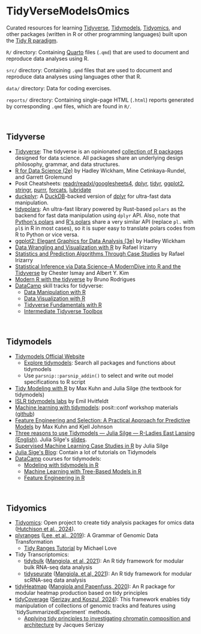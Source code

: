 # TidyVerseModelsOmics

Curated resources for learning [Tidyverse](https://www.tidyverse.org/), [Tidymodels](https://www.tidymodels.org/), [Tidyomics](https://github.com/tidyomics), and other packages (written in R or other programming languages) built upon the [Tidy R paradigm](https://tidyr.tidyverse.org/articles/tidy-data.html).

`R/` directory: Containing [Quarto](https://quarto.org/) files (`.qmd`) that are used to document and reproduce data analyses using R.

`src/` directory: Containing `.qmd` files that are used to document and reproduce data analyses using languages other that R.

`data/` directory: Data for coding exercises.

`reports/` directory: Containing single-page HTML (`.html`) reports generated by corresponding `.qmd` files, which are found in `R/`.

<br>

## Tidyverse

-   [Tidyverse](https://www.tidyverse.org/): The tidyverse is an opinionated [collection of R packages](https://www.tidyverse.org/packages) designed for data science. All packages share an underlying design philosophy, grammar, and data structures.
-   [R for Data Science (2e)](https://r4ds.hadley.nz/) by Hadley Wickham, Mine Cetinkaya-Rundel, and Garrett Grolemund
-   Posit Cheatsheets: [readr/readxl/googlesheets4](https://rstudio.github.io/cheatsheets/html/data-import.html), [dplyr](https://rstudio.github.io/cheatsheets/html/data-transformation.html), [tidyr](https://rstudio.github.io/cheatsheets/html/tidyr.html), [ggplot2](https://rstudio.github.io/cheatsheets/html/data-visualization.html), [stringr](https://rstudio.github.io/cheatsheets/html/strings.html), [purrr](https://rstudio.github.io/cheatsheets/html/purrr.html), [forcats](https://rstudio.github.io/cheatsheets/html/factors.html), [lubridate](https://rstudio.github.io/cheatsheets/html/lubridate.html)
-   [duckplyr](https://duckplyr.tidyverse.org/): A [DuckDB](https://duckdb.org/)-backed version of [dplyr](https://dplyr.tidyverse.org/) for ultra-fast data manipulation.
-   [tidypolars](https://github.com/etiennebacher/tidypolars): An ultra-fast library powered by Rust-based `polars` as the backend for fast data manipulation using `dplyr` API. Also, note that [Python's polars](https://pola.rs/) and [R's polars](https://pola-rs.github.io/r-polars/) share a very similar API (replace `pl.` with `pl$` in R in most cases), so it is super easy to translate polars codes from R to Python or vice versa.
-   [ggplot2: Elegant Graphics for Data Analysis (3e)](https://ggplot2-book.org/) by Hadley Wickham
-   [Data Wrangling and Visualization with R](https://rafalab.dfci.harvard.edu/dsbook-part-1/) by Rafael Irizarry
-   [Statistics and Prediction Algorithms Through Case Studies](https://rafalab.dfci.harvard.edu/dsbook-part-2/) by Rafael Irizarry
-   [Statistical Inference via Data Science–A ModernDive into R and the Tidyverse](https://moderndive.com/) by Chester Ismay and Albert Y. Kim
-   [Modern R with the tidyverse](https://modern-rstats.eu/) by Bruno Rodrigues
-   [DataCamp](https://www.datacamp.com/) skill tracks for tidyverse:
    -   [Data Manipulation with R](https://www.datacamp.com/tracks/data-manipulation-with-r)
    -   [Data Visualization with R](https://www.datacamp.com/tracks/data-visualization-with-r)
    -   [Tidyverse Fundamentals with R](https://www.datacamp.com/tracks/tidyverse-fundamentals)
    -   [Intermediate Tidyverse Toolbox](https://www.datacamp.com/tracks/intermediate-tidyverse-toolbox)

<br>

## Tidymodels

-   [Tidymodels Official Website](https://www.tidymodels.org/)
    -   [Explore tidymodels](https://www.tidymodels.org/find/): Search all packages and functions about tidymodels
    -   Use `parsnip::parsnip_addin()` to select and write out model specifications to R script
-   [Tidy Modeling with R](https://www.tmwr.org/) by Max Kuhn and Julia Silge (the textbook for tidymodels)
-   [ISLR tidymodels labs](https://emilhvitfeldt.github.io/ISLR-tidymodels-labs/) by Emil Hvitfeldt
-   [Machine learning with tidymodels](https://workshops.tidymodels.org/): posit::conf workshop materials ([github](https://github.com/tidymodels/workshops/tree/main))
-   [Feature Engineering and Selection: A Practical Approach for Predictive Models](http://www.feat.engineering/) by Max Kuhn and Kjell Johnson
-   [Three reasons to use Tidymodels — Julia Silge — R-Ladies East Lansing (English)](https://youtu.be/86KaMXHuzK4?si=Ep3xeAY3me_PVIdB). Julia Silge's [slides](https://juliasilge.github.io/r-ladies-east-lansing/#1).
-   [Supervised Machine Learning Case Studies in R](https://supervised-ml-course.netlify.app/) by Julia Silge
-   [Julia Sige's Blog](https://juliasilge.com/blog/): Contain a lot of tutorials on Tidymodels
-   [DataCamp](https://www.datacamp.com/) courses for tidymodels:
    -   [Modeling with tidymodels in R](https://www.datacamp.com/courses/modeling-with-tidymodels-in-r)
    -   [Machine Learning with Tree-Based Models in R](https://www.datacamp.com/courses/machine-learning-with-tree-based-models-in-r)
    -   [Feature Engineering in R](https://www.datacamp.com/courses/feature-engineering-in-r)

<br>

## Tidyomics

-   [Tidyomics](https://www.bioconductor.org/packages/release/bioc/html/tidyomics.html): Open project to create tidy analysis packages for omics data ([Hutchison et al., 2024](https://www.nature.com/articles/s41592-024-02299-2)).
-   [plyranges](https://www.bioconductor.org/packages/release/bioc/html/plyranges.html) ([Lee, et al., 2019](https://genomebiology.biomedcentral.com/articles/10.1186/s13059-018-1597-8)): A Grammar of Genomic Data Transformation
    -   [Tidy Ranges Tutorial](https://tidyomics.github.io/tidy-ranges-tutorial/) by Michael Love
-   Tidy Transcriptomics:
    -   [tidybulk](https://bioconductor.org/packages/release/bioc/html/tidybulk.html) ([Mangiola, et al, 2021](https://genomebiology.biomedcentral.com/articles/10.1186/s13059-020-02233-7)): An R tidy framework for modular bulk RNA-seq data analysis
    -   [tidyseurate](https://stemangiola.github.io/tidyseurat/) ([Mangiola, et al, 2021](https://academic.oup.com/bioinformatics/article/37/22/4100/6283576)): An R tidy framework for modular scRNA-seq data analysis
-   [tidyHeatmap](https://stemangiola.github.io/tidyHeatmap/) ([Mangiola and Papenfuss, 2020](https://joss.theoj.org/papers/10.21105/joss.02472)): An R package for modular heatmap production based on tidy principles
-   [tidyCoverage](https://bioconductor.org/packages/release/bioc/html/tidyCoverage.html) ([Serizay and Koszul, 2024](https://academic.oup.com/bioinformatics/article/40/8/btae487/7723482)): This framework enables tidy manipulation of collections of genomic tracks and features using \`tidySummarizedExperiment\` methods.
    -   [Applying tidy principles to investigating chromatin composition and architecture](https://jserizay.com/Bioc2024tidyworkshop/articles/workshop.html) by Jacques Serizay